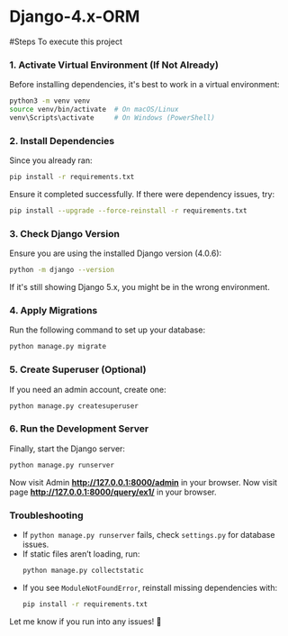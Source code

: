 # Django-4.x-ORM

#Steps To execute this project

### **1. Activate Virtual Environment (If Not Already)**
Before installing dependencies, it's best to work in a virtual environment:
```bash
python3 -m venv venv
source venv/bin/activate  # On macOS/Linux
venv\Scripts\activate     # On Windows (PowerShell)
```

### **2. Install Dependencies**
Since you already ran:
```bash
pip install -r requirements.txt
```
Ensure it completed successfully. If there were dependency issues, try:
```bash
pip install --upgrade --force-reinstall -r requirements.txt
```

### **3. Check Django Version**
Ensure you are using the installed Django version (4.0.6):
```bash
python -m django --version
```
If it's still showing Django 5.x, you might be in the wrong environment.

### **4. Apply Migrations**
Run the following command to set up your database:
```bash
python manage.py migrate
```

### **5. Create Superuser (Optional)**
If you need an admin account, create one:
```bash
python manage.py createsuperuser
```

### **6. Run the Development Server**
Finally, start the Django server:
```bash
python manage.py runserver
```
Now visit Admin **http://127.0.0.1:8000/admin** in your browser.
Now visit page **http://127.0.0.1:8000/query/ex1/** in your browser.

### **Troubleshooting**
- If `python manage.py runserver` fails, check `settings.py` for database issues.
- If static files aren’t loading, run:
  ```bash
  python manage.py collectstatic
  ```
- If you see `ModuleNotFoundError`, reinstall missing dependencies with:
  ```bash
  pip install -r requirements.txt
  ```

Let me know if you run into any issues! 🚀